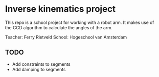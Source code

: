 # Inverse kinematics project

This repo is a school project for working with a robot arm. It makes use of the CCD algorithm to calculate the angles of the arm.

Teacher: Ferry Rietveld
School: Hogeschool van Amsterdam

## TODO
* Add constraints to segments
* Add damping to segments
